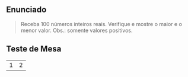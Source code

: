 ## Enunciado

> Receba 100 números inteiros reais. Verifique e mostre o maior e o menor valor. Obs.: somente valores positivos.

## Teste de Mesa

| | |
| --- | --- |
| 1 | 2 |